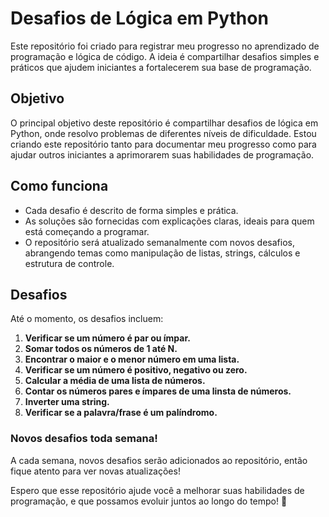 # Desafios de Lógica em Python

Este repositório foi criado para registrar meu progresso no aprendizado de programação e lógica de código. A ideia é compartilhar desafios simples e práticos que ajudem iniciantes a fortalecerem sua base de programação.

## Objetivo

O principal objetivo deste repositório é compartilhar desafios de lógica em Python, onde resolvo problemas de diferentes níveis de dificuldade. Estou criando este repositório tanto para documentar meu progresso como para ajudar outros iniciantes a aprimorarem suas habilidades de programação.

## Como funciona

- Cada desafio é descrito de forma simples e prática.
- As soluções são fornecidas com explicações claras, ideais para quem está começando a programar.
- O repositório será atualizado semanalmente com novos desafios, abrangendo temas como manipulação de listas, strings, cálculos e estrutura de controle.

## Desafios

Até o momento, os desafios incluem:

1. **Verificar se um número é par ou ímpar.**
2. **Somar todos os números de 1 até N.**
3. **Encontrar o maior e o menor número em uma lista.**
4. **Verificar se um número é positivo, negativo ou zero.**
5. **Calcular a média de uma lista de números.**
6. **Contar os números pares e ímpares de uma linsta de números.**
7. **Inverter uma string.**
8. **Verificar se a palavra/frase é um palíndromo.**

### Novos desafios toda semana!

A cada semana, novos desafios serão adicionados ao repositório, então fique atento para ver novas atualizações!

Espero que esse repositório ajude você a melhorar suas habilidades de programação, e que possamos evoluir juntos ao longo do tempo! 🚀

